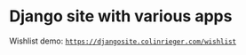 # Django site with various apps
Wishlist demo: [`https://djangosite.colinrieger.com/wishlist`](https://djangosite.colinrieger.com/wishlist)
